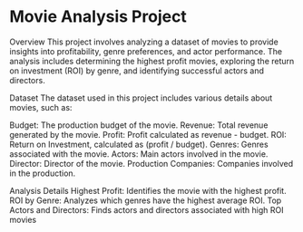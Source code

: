 # Movie Analysis Project

Overview
This project involves analyzing a dataset of movies to provide insights into profitability, genre preferences, and actor performance. The analysis includes determining the highest profit movies, exploring the return on investment (ROI) by genre, and identifying successful actors and directors.

Dataset
The dataset used in this project includes various details about movies, such as:

Budget: The production budget of the movie.
Revenue: Total revenue generated by the movie.
Profit: Profit calculated as revenue - budget.
ROI: Return on Investment, calculated as (profit / budget).
Genres: Genres associated with the movie.
Actors: Main actors involved in the movie.
Director: Director of the movie.
Production Companies: Companies involved in the production.

Analysis Details
Highest Profit: Identifies the movie with the highest profit.
ROI by Genre: Analyzes which genres have the highest average ROI.
Top Actors and Directors: Finds actors and directors associated with high ROI movies
